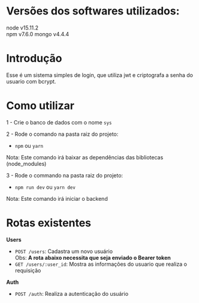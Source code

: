 # Versões dos softwares utilizados:
  node v15.11.2  
  npm v7.6.0
  mongo v4.4.4

# Introdução
  Esse é um sistema simples de login, que utiliza jwt e criptografa a senha do usuario com bcrypt.

# Como utilizar
1 -  Crie o banco de dados com o nome ``sys``


2 - Rode o comando na pasta raiz do projeto:
  - ```npm```  ou ```yarn```

  Nota: Este comando irá baixar as dependências das bibliotecas (node_modules)


3 - Rode o commando na pasta raiz do projeto:
  - ```npm run dev``` ou ```yarn dev```

  Nota: Este comando irá iniciar o backend

# Rotas existentes
  **Users**
  - ```POST /users```: Cadastra um novo usuário  
  Obs: **A rota abaixo necessita que seja enviado o Bearer token**  
  - ```GET /users/:user_id```: Mostra as informações do usuario que realiza o requisição  
  

  **Auth**
  - ```POST /auth```: Realiza a autenticação do usuário


